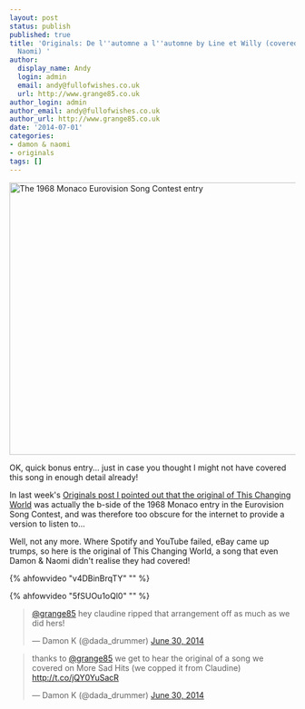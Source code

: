```yaml
---
layout: post
status: publish
published: true
title: 'Originals: De l''automne a l''automne by Line et Willy (covered by Damon and
  Naomi) '
author:
  display_name: Andy
  login: admin
  email: andy@fullofwishes.co.uk
  url: http://www.grange85.co.uk
author_login: admin
author_email: andy@fullofwishes.co.uk
author_url: http://www.grange85.co.uk
date: '2014-07-01'
categories:
- damon & naomi
- originals
tags: []
---
```

<p><a href="https://www.flickr.com/photos/grange85/14549936401" title="The 1968 Monaco Eurovision Song Contest entry by Andy Aldridge, on Flickr"><img src="https://farm6.staticflickr.com/5492/14549936401_a5b4abf7e3_z.jpg" width="640" height="480" alt="The 1968 Monaco Eurovision Song Contest entry"></a></p>
<p>OK, quick bonus entry... just in case you thought I might not have covered this song in enough detail already!</p>
<p>In last week's <a href="/2014/06/25/originals-changing-world-claudine-longet/" title="Originals: This Changing World by Claudine Longet (covered by Damon & Naomi)">Originals post I pointed out that the original of This Changing World</a> was actually the b-side of the 1968 Monaco entry in the Eurovision Song Contest, and was therefore too obscure for the internet to provide a version to listen to...</p>
<p>Well, not any more. Where Spotify and YouTube failed, eBay came up trumps, so here is the original of This Changing World, a song that even Damon & Naomi didn't realise they had covered!</p>

{% ahfowvideo "v4DBinBrqTY" "" %}


{% ahfowvideo "5fSUOu1oQl0" "" %}

<blockquote class="twitter-tweet" lang="en"><p><a href="https://twitter.com/grange85">@grange85</a> hey claudine ripped that arrangement off as much as we did hers!</p>
<p>&mdash; Damon K (@dada_drummer) <a href="https://twitter.com/dada_drummer/statuses/483672366904774656">June 30, 2014</a></p></blockquote>
<p><script async src="//platform.twitter.com/widgets.js" charset="utf-8"></script></p>
<blockquote class="twitter-tweet" lang="en-gb"><p>thanks to <a href="https://twitter.com/grange85">@grange85</a> we get to hear the original of a song we covered on More Sad Hits (we copped it from Claudine) <a href="http://t.co/jQY0YuSacR">http://t.co/jQY0YuSacR</a></p>
<p>&mdash; Damon K (@dada_drummer) <a href="https://twitter.com/dada_drummer/statuses/483675260806365184">June 30, 2014</a></p></blockquote>
<p><script async src="//platform.twitter.com/widgets.js" charset="utf-8"></script></p>

